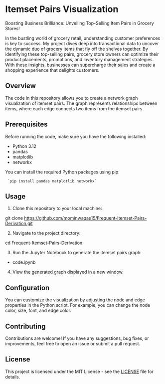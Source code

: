 # Itemset Pairs Visualization

Boosting Business Brilliance: Unveiling Top-Selling Item Pairs in Grocery Stores!

In the bustling world of grocery retail, understanding customer preferences is key to success. My project dives deep into transactional data to uncover the dynamic duo of grocery items that fly off the shelves together. By identifying these top-selling pairs, grocery store owners can optimize their product placements, promotions, and inventory management strategies. With these insights, businesses can supercharge their sales and create a shopping experience that delights customers.

## Overview

The code in this repository allows you to create a network graph visualization of itemset pairs. The graph represents relationships between items, where each edge connects two items from the itemset pairs. 

## Prerequisites

Before running the code, make sure you have the following installed:

- Python 3.12
- pandas
- matplotlib
- networkx

You can install the required Python packages using pip:

     `pip install pandas matplotlib networkx`


## Usage

1. Clone this repository to your local machine:

git clone https://github.com/mominwaqas15/Frequent-Itemset-Pairs-Derivation.git

2. Navigate to the project directory:

cd Frequent-Itemset-Pairs-Derivation

3. Run the Jupyter Notebook to generate the itemset pairs graph:

- code.ipynb

4. View the generated graph displayed in a new window.

## Configuration

You can customize the visualization by adjusting the node and edge properties in the Python script. For example, you can change the node color, size, font, and edge color.

## Contributing

Contributions are welcome! If you have any suggestions, bug fixes, or improvements, feel free to open an issue or submit a pull request.

## License

This project is licensed under the MIT License - see the [LICENSE](LICENSE) file for details.
